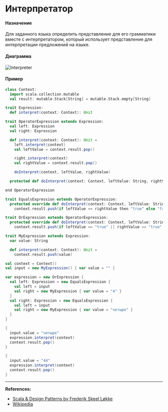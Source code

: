 # Интерпретатор

#### Назначение

Для заданного языка определить представление для его грамматики 
вместе с интерпретатором, который использует представление для интерпретации предложений на языке.

#### Диаграмма

![Interpreter](https://upload.wikimedia.org/wikipedia/commons/thumb/b/bc/Interpreter_UML_class_diagram.svg/804px-Interpreter_UML_class_diagram.svg.png)

#### Пример

```scala mdoc:silent
class Context:
  import scala.collection.mutable
  val result: mutable.Stack[String] = mutable.Stack.empty[String]

trait Expression:
  def interpret(context: Context): Unit

trait OperatorExpression extends Expression:
  val left: Expression
  val right: Expression

  def interpret(context: Context): Unit =
    left.interpret(context)
    val leftValue = context.result.pop()

    right.interpret(context)
    val rightValue = context.result.pop()

    doInterpret(context, leftValue, rightValue)

  protected def doInterpret(context: Context, leftValue: String, rightValue: String): Unit

end OperatorExpression
```

```scala mdoc:silent
trait EqualsExpression extends OperatorExpression:
  protected override def doInterpret(context: Context, leftValue: String, rightValue: String): Unit =
    context.result.push(if leftValue == rightValue then "true" else "false")

trait OrExpression extends OperatorExpression:
  protected override def doInterpret(context: Context, leftValue: String, rightValue: String): Unit =
    context.result.push(if leftValue == "true" || rightValue == "true" then "true" else "false")

trait MyExpression extends Expression:
  var value: String

  def interpret(context: Context): Unit =
    context.result.push(value)
```

```scala mdoc
val context = Context()
val input = new MyExpression() { var value = "" }

var expression = new OrExpression {
  val left: Expression = new EqualsExpression {
    val left = input
    val right = new MyExpression { var value = "4" }
  }
  val right: Expression = new EqualsExpression {
    val left = input
    val right = new MyExpression { var value = "четыре" }
  }
}

{
  input.value = "четыре"
  expression.interpret(context)
  context.result.pop()
}

{
  input.value = "44"
  expression.interpret(context)
  context.result.pop()
}
```


---

**References:**
- [Scala & Design Patterns by Frederik Skeel Løkke](https://www.scala-lang.org/old/sites/default/files/FrederikThesis.pdf)
- [Wikipedia](https://ru.wikipedia.org/wiki/%D0%98%D0%BD%D1%82%D0%B5%D1%80%D0%BF%D1%80%D0%B5%D1%82%D0%B0%D1%82%D0%BE%D1%80_(%D1%88%D0%B0%D0%B1%D0%BB%D0%BE%D0%BD_%D0%BF%D1%80%D0%BE%D0%B5%D0%BA%D1%82%D0%B8%D1%80%D0%BE%D0%B2%D0%B0%D0%BD%D0%B8%D1%8F))
